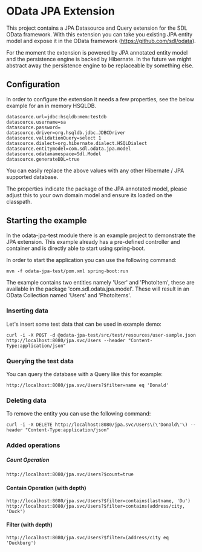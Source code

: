 # OData JPA Extension
This project contains a JPA Datasource and Query extension for the SDL OData framework. With this extension you can take you existing JPA entity model and expose it in the OData framework (https://github.com/sdl/odata).

For the moment the extension is powered by JPA annotated entity model and the persistence engine is backed by Hibernate. In the future we might abstract away the persistence engine to be replaceable by something else.

## Configuration
In order to configure the extension it needs a few properties, see the below example for an in memory HSQLDB.
```
datasource.url=jdbc:hsqldb:mem:testdb
datasource.username=sa
datasource.password=
datasource.driver=org.hsqldb.jdbc.JDBCDriver
datasource.validationQuery=select 1
datasource.dialect=org.hibernate.dialect.HSQLDialect
datasource.entitymodel=com.sdl.odata.jpa.model
datasource.odatanamespace=Sdl.Model
datasource.generateDDL=true
```

You can easily replace the above values with any other Hibernate / JPA supported database.

The properties indicate the package of the JPA annotated model, please adjust this to your own domain model and ensure its loaded on the classpath.

## Starting the example
In the odata-jpa-test module there is an example project to demonstrate the JPA extension. This example already has a pre-defined controller and container and is directly able to start using spring-boot.

In order to start the application you can use the following command:
```
mvn -f odata-jpa-test/pom.xml spring-boot:run
```

The example contains two entities namely 'User' and 'PhotoItem', these are available in the package 'com.sdl.odata.jpa.model'. These will result in an OData Collection named 'Users' and 'PhotoItems'.

### Inserting data
Let's insert some test data that can be used in example demo:
```
curl -i -X POST -d @odata-jpa-test/src/test/resources/user-sample.json http://localhost:8080/jpa.svc/Users --header "Content-Type:application/json"
```

### Querying the test data
You can query the database with a Query like this for example:
```
http://localhost:8080/jpa.svc/Users?$filter=name eq 'Donald'
```

### Deleting data
To remove the entity you can use the following command:
```
curl -i -X DELETE http://localhost:8080/jpa.svc/Users\(\'Donald\'\) --header "Content-Type:application/json"
```

### Added operations
##### Count Operation
```http://localhost:8080/jpa.svc/Users?$count=true```
#### Contain Operation (with depth)
```http://localhost:8080/jpa.svc/Users?$filter=contains(lastname, 'Du')```
```http://localhost:8080/jpa.svc/Users?$filter=contains(address/city, 'Duck')```
#### Filter (with depth)
```http://localhost:8080/jpa.svc/Users?$filter=(address/city eq 'Duckburg')```

